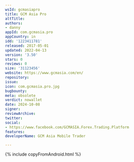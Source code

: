 ```yaml
---
wsId: gcmasiapro
title: GCM Asia Pro
altTitle: 
authors:
- danny
appId: com.gcmasia.pro
appCountry: in
idd: '1223411781'
released: 2017-05-01
updated: 2022-04-13
version: '3.50'
stars: 0
reviews: 0
size: '31123456'
website: https://www.gcmasia.com/en/
repository: 
issue: 
icon: com.gcmasia.pro.jpg
bugbounty: 
meta: obsolete
verdict: nowallet
date: 2024-10-08
signer: 
reviewArchive: 
twitter: 
social:
- https://www.facebook.com/GCMASIA.Forex.Trading.Platform
features: 
developerName: GCM Asia Mobile Trader

---
```


{% include copyFromAndroid.html %}

